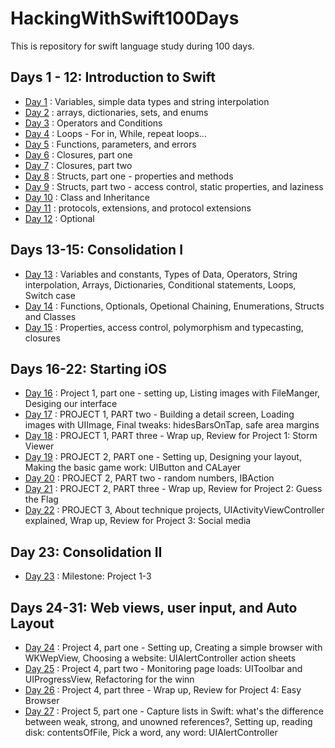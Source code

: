 # HackingWithSwift100Days

This is repository for swift language study during 100 days.

## Days 1 - 12: Introduction to Swift

* [Day 1](./Documents/day1.md) : Variables, simple data types and string interpolation
* [Day 2](./Documents/day2.md) : arrays, dictionaries, sets, and enums
* [Day 3](./Documents/day3.md) : Operators and Conditions
* [Day 4](./Documents/day4.md) : Loops - For in, While, repeat loops...
* [Day 5](./Documents/day5.md) : Functions, parameters, and errors
* [Day 6](./Documents/day6.md) : Closures, part one
* [Day 7](./Documents/day7.md) : Closures, part two
* [Day 8](./Documents/day8.md) : Structs, part one - properties and methods
* [Day 9](./Documents/day9.md) : Structs, part two - access control, static properties, and laziness
* [Day 10](./Documents/day10.md) : Class and Inheritance
* [Day 11](./Documents/day11.md) : protocols, extensions, and protocol extensions
* [Day 12](./Documents/day12.md) : Optional

## Days 13-15: Consolidation I

* [Day 13](./Documents/day13.md) : Variables and constants, Types of Data, Operators, String interpolation, Arrays, Dictionaries, Conditional statements, Loops, Switch case
* [Day 14](./Documents/day14.md) : Functions, Optionals, Opetional Chaining, Enumerations, Structs and Classes
* [Day 15](./Documents/day15.md) : Properties, access control, polymorphism and typecasting, closures

## Days 16-22: Starting iOS

* [Day 16](./Documents/day16.md) : Project 1, part one - setting up, Listing images with FileManger, Desiging our interface
* [Day 17](./Documents/day17.md) : PROJECT 1, PART two - Building a detail screen, Loading images with UIImage, Final tweaks: hidesBarsOnTap, safe area margins
* [Day 18](./Documents/day18.md) : PROJECT 1, PART three - Wrap up, Review for Project 1: Storm Viewer
* [Day 19](./Documents/day19.md) : PROJECT 2, PART one - Setting up, Designing your layout, Making the basic game work: UIButton and CALayer
* [Day 20](./Documents/day20.md) : PROJECT 2, PART two - random numbers, IBAction
* [Day 21](./Documents/day21.md) : PROJECT 2, PART three - Wrap up, Review for Project 2: Guess the Flag
* [Day 22](./Documents/day22.md) : PROJECT 3, About technique projects, UIActivityViewController explained, Wrap up, Review for Project 3: Social media

## Day 23: Consolidation II

* [Day 23](./Documents/day23.md) : Milestone: Project 1-3

## Days 24-31: Web views, user input, and Auto Layout

* [Day 24](./Documents/day24.md) : Project 4, part one - Setting up, Creating a simple browser with WKWepView, Choosing a website: UIAlertController action sheets
* [Day 25](./Documents/day25.md) : Project 4, part two - Monitoring page loads: UIToolbar and UIProgressView, Refactoring for the winn
* [Day 26](./Documents/day26.md) : Project 4, part three - Wrap up, Review for Project 4: Easy Browser
* [Day 27](./Documents/day27.md) : Project 5, part one - Capture lists in Swift: what's the difference between weak, strong, and unowned references?, Setting up, reading disk: contentsOfFile, Pick a word, any word: UIAlertController